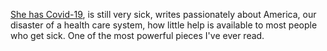 <a href="https://www.nytimes.com/2020/05/14/opinion/coronavirus-young-people.html">She has Covid-19</a>, is still very sick, writes passionately about America, our disaster of a health care system, how little help is available to most people who get sick. One of the most powerful pieces I've ever read. 
